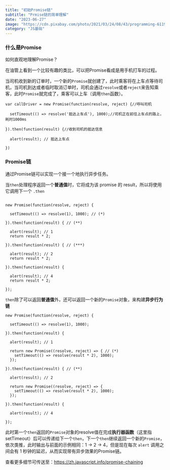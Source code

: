 ```yaml
---
title: "初始Promise链"
subtitle: "Prmise链的简单理解"
date: "2023-06-27"
image: "https://cdn.pixabay.com/photo/2021/03/24/08/43/programming-6119584_1280.png"
category: "JS基础"
---
```



### 什么是Promise

如何直观地理解Promise？

在油管上看到一个比较有趣的类比，可以把Promise看成是用手机打车的过程。

当司机收到新的订单时，一个新的`Promise`就创建了，此时乘客将在上车点等待司机，当司机到达或者临时取消订单时，司机会通过`resolve`或者`reject`来告知乘客，此时`Promise`就完成了，乘客可以上车（调用`then`函数）。

```
var callDriver = new Promise(function(resolve, reject) {//呼叫司机

  setTimeout(() => resolve('抵达上车点'), 1000);//司机正在前往上车点的路上，耗时1000ms

}).then(function(result) {//收到司机的抵达信息

  alert(result); // 抵达上车点

})
```

### Promise链

通过Promise链可以实现一个接一个地执行异步任务。

当`then`处理程序返回一个**普通值**时，它将成为该 promise 的 result，所以将使用它调用下一个 `.then`

```

new Promise(function(resolve, reject) {

  setTimeout(() => resolve(1), 1000); // (*)

}).then(function(result) { // (**)

  alert(result); // 1
  return result * 2;

}).then(function(result) { // (***)

  alert(result); // 2
  return result * 2;

}).then(function(result) {

  alert(result); // 4
  return result * 2;

});
```

`then`除了可以返回**普通值**外，还可以返回一个新的`Promise`对象，来构建**异步行为链**

```
new Promise(function(resolve, reject) {

  setTimeout(() => resolve(1), 1000);

}).then(function(result) {

  alert(result); // 1

  return new Promise((resolve, reject) => { // (*)
    setTimeout(() => resolve(result * 2), 1000);
  });

}).then(function(result) { // (**)

  alert(result); // 2

  return new Promise((resolve, reject) => {
    setTimeout(() => resolve(result * 2), 1000);
  });

}).then(function(result) {

  alert(result); // 4

});

```

此时第一个`then`返回的`Promise`对象的resolve值在完成**执行器函数**（这里指setTimeout）后可以传递给下一个`then`，下一个`then`继续返回一个新的`Promise`，依次类推，此时输出与前面的示例相同：1 → 2 → 4，但是现在每次 `alert` 调用之间会有 1 秒钟的延迟，从而实现带有异步效果的Promise链。

查看更多细节可传送至：https://zh.javascript.info/promise-chaining